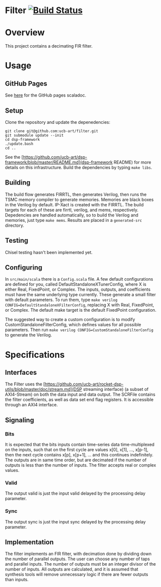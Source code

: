 Filter [![Build Status](https://travis-ci.org/ucb-art/filter.svg?branch=master)](https://travis-ci.org/ucb-art/filter)
=======================

# Overview

This project contains a decimating FIR filter.

# Usage

## GitHub Pages

See [here](https://ucb-art.github.io/filter/latest/api/) for the GitHub pages scaladoc.

## Setup

Clone the repository and update the depenedencies:

```
git clone git@github.com:ucb-art/filter.git
git submodule update --init
cd dsp-framework
./update.bash
cd ..
```

See the [https://github.com/ucb-art/dsp-framework/blob/master/README.md](dsp-framework README) for more details on this infrastructure.
Build the dependencies by typing `make libs`.

## Building

The build flow generates FIRRTL, then generates Verilog, then runs the TSMC memory compiler to generate memories.
Memories are black boxes in the Verilog by default.
IP-Xact is created with the FIRRTL.
The build targets for each of these are firrtl, verilog, and mems, respectively.
Depedencies are handled automatically, so to build the Verilog and memories, just type `make mems`.
Results are placed in a `generated-src` directory.

## Testing

Chisel testing hasn't been implemented yet.

## Configuring

In `src/main/scala` there is a `Config.scala` file.
A few default configurations are defined for you, called DefaultStandaloneXTunerConfig, where X is either Real, FixedPoint, or Complex.
The inputs, outputs, and coefficients must have the same underlying type currently.
These generate a small filter with default parameters.
To run them, type `make verilog CONFIG=DefaultStandaloneXFilterConfig`, replacing X with Real, FixedPoint, or Complex.
The default make target is the default FixedPoint configuration.

The suggested way to create a custom configuration is to modify CustomStandaloneFilterConfig, which defines values for all possible parameters.
Then run `make verilog CONFIG=CustomStandaloneFilterConfig` to generate the Verilog.

# Specifications

## Interfaces

The Filter uses the [https://github.com/ucb-art/rocket-dsp-utils/blob/master/doc/stream.md](DSP streaming interface) (a subset of AXI4-Stream) on both the data input and data output.
The SCRFile contains the filter coefficients, as well as data set end flag registers.
It is accessible through an AXI4 interface.

## Signaling

### Bits

It is expected that the bits inputs contain time-series data time-multiplexed on the inputs, such that on the first cycle are values x[0], x[1], …, x[p-1], then the next cycle contains x[p], x[p+1], … and this continues indefinitely. 
The outputs are in same time order, but are decimated if the number of outputs is less than the number of inputs.
The filter accepts real or complex values.

### Valid

The output valid is just the input valid delayed by the processing delay parameter.

### Sync

The output sync is just the input sync delayed by the processing delay parameter.

## Implementation

The filter implements an FIR filter, with decimation done by dividing down the number of parallel outputs.
The user can choose any number of taps and parallel inputs.
The number of outputs must be an integer divisor of the number of inputs.
All outputs are calculated, and it is assumed that synthesis tools will remove unnecessary logic if there are fewer outputs than inputs.
